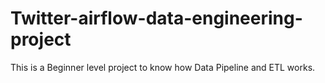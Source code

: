 # Twitter-airflow-data-engineering-project
This is a Beginner level project to know how Data Pipeline and ETL works.
